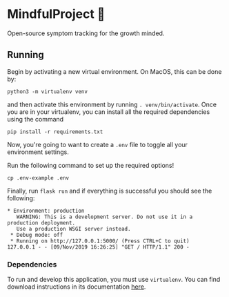 # MindfulProject :low_brightness:

Open-source symptom tracking for the growth minded.



## Running

Begin by activating a new virtual environment. On MacOS, this can be done by:

```
python3 -m virtualenv venv
```

and then activate this environment by running `. venv/bin/activate`. Once you are in your virtualenv, you can install all the required dependencies using the command

```
pip install -r requirements.txt
```

Now, you're going to want to create a `.env` file to toggle all your environment settings.

Run the following command to set up the required options!
```
cp .env-example .env
```

Finally, run `flask run` and if everything is successful you should see the following:
```
* Environment: production
   WARNING: This is a development server. Do not use it in a production deployment.
   Use a production WSGI server instead.
 * Debug mode: off
 * Running on http://127.0.0.1:5000/ (Press CTRL+C to quit)
127.0.0.1 - - [09/Nov/2019 16:26:25] "GET / HTTP/1.1" 200 -
```

### Dependencies

To run and develop this application, you must use `virtualenv`. You can find download instructions in its documentation [here](https://virtualenv.pypa.io/en/latest/).
